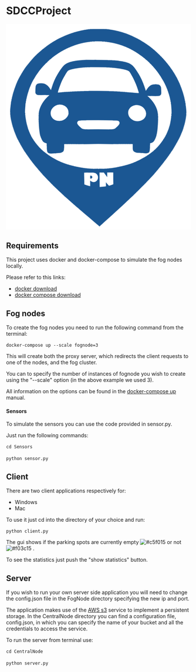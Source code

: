 # SDCCProject
![parking now logo](https://github.com/Alefanfi/SDCCProject/blob/master/ClientWindows/gui/logo.png?raw=true)

## Requirements
This project uses docker and docker-compose to simulate the fog nodes locally.

Please refer to this links:
* [docker download](https://www.docker.com/products/docker-desktop)
* [docker compose download](https://docs.docker.com/compose/install/)

## Fog nodes
To create the fog nodes you need to run the following command from the terminal:
    
    docker-compose up --scale fognode=3

This will create both the proxy server, which redirects the client requests to one of the nodes, and the fog cluster.

You can to specify the number of instances of fognode you wish to create using the "--scale" option (in the above example we
used 3). 

All information on the options can be found in the [docker-compose up](https://docs.docker.com/compose/reference/up/) manual.

#### Sensors
To simulate the sensors you can use the code provided in sensor.py.
 
Just run the following commands:

    cd Sensors
    
    python sensor.py
    
## Client
There are two client applications respectively for:
* Windows
* Mac

To use it just cd into the directory of your choice and run:
    
    python client.py

The gui shows if the parking spots are currently empty ![#c5f015](https://via.placeholder.com/15/c5f015/000000?text=+) or not ![#f03c15](https://via.placeholder.com/15/f03c15/000000?text=+) . 

To see the statistics just push the "show statistics" button.

## Server 
If you wish to run your own server side application you will need to change the config.json file in the FogNode directory specifying the new ip and port.

The application makes use of the [AWS s3](https://aws.amazon.com/it/s3/) service to implement a persistent storage.
In the CentralNode directory you can find a configuration file, config.json, in which you can specify
the name of your bucket and all the credentials to access the service.

To run the server from terminal use:

    cd CentralNode
    
    python server.py